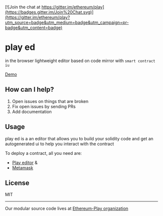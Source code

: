 [![Join the chat at https://gitter.im/ethereum/play](https://badges.gitter.im/Join%20Chat.svg)](https://gitter.im/ethereum/play?utm_source=badge&utm_medium=badge&utm_campaign=pr-badge&utm_content=badge)

# play ed

in the browser lightweight editor based on code mirror with `smart contract iu`

[Demo](https://ethereum-play.github.io/editor-solidity/)

## How can I help?

1. Open issues on things that are broken
2. Fix open issues by sending PRs
3. Add documentation

## Usage

play ed is a an editor that allows you to build your solidity code and get an autogenerated ui to help you interact with the contract

To deploy a contract, all you need are:

* [Play editor](https://play.ethereum.org/editor-solidity/) &
* [Metamask](https://metamask.io/)

## License

MIT

---
Our modular source code lives at [Ethereum-Play organization](https://github.com/ethereum-play)
